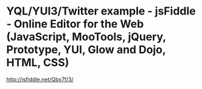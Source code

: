 <!--
id: 1019690478
link: http://kevinisom.info/post/1019690478/yql-yui3-twitter-example-jsfiddle-online-editor-for
slug: yql-yui3-twitter-example-jsfiddle-online-editor-for
date: Sat Aug 28 2010 01:24:37 GMT+1200 (NZST)
raw: {"blog_name":"kevinisom","id":1019690478,"post_url":"http://kevinisom.info/post/1019690478/yql-yui3-twitter-example-jsfiddle-online-editor-for","slug":"yql-yui3-twitter-example-jsfiddle-online-editor-for","type":"link","date":"2010-08-27 13:24:37 GMT","timestamp":1282915477,"state":"published","format":"html","reblog_key":"sTuNnPqR","tags":[],"short_url":"http://tmblr.co/Zw68Yyynptk","highlighted":[],"feed_item":"http://jsfiddle.net/Qbx7f/3/","from_feed_id":"650234","note_count":0,"title":"YQL/YUI3/Twitter example - jsFiddle - Online Editor for the Web (JavaScript, MooTools, jQuery, Prototype, YUI, Glow and Dojo, HTML, CSS)","url":"http://jsfiddle.net/Qbx7f/3/","description":""}
publish: 2010-08-028
tags: 
title: YQL/YUI3/Twitter example - jsFiddle - Online Editor for the Web (JavaScript, MooTools, jQuery, Prototype, YUI, Glow and Dojo, HTML, CSS)
-->


YQL/YUI3/Twitter example - jsFiddle - Online Editor for the Web (JavaScript, MooTools, jQuery, Prototype, YUI, Glow and Dojo, HTML, CSS)
========================================================================================================================================

<http://jsfiddle.net/Qbx7f/3/>

